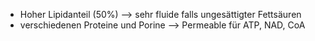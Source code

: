 - Hoher Lipidanteil (50%) --> sehr fluide falls ungesättigter Fettsäuren 
- verschiedenen Proteine und Porine 
--> Permeable für ATP, NAD, CoA
